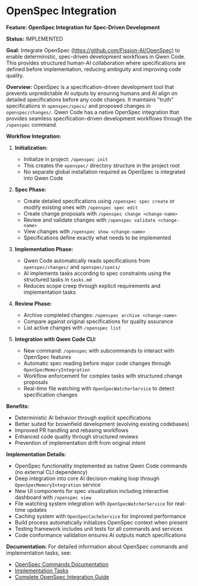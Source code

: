# OpenSpec Integration

**Feature: OpenSpec Integration for Spec-Driven Development**

**Status:** IMPLEMENTED

**Goal:** Integrate OpenSpec (https://github.com/Fission-AI/OpenSpec) to enable deterministic, spec-driven development workflows in Qwen Code. This provides structured human-AI collaboration where specifications are defined before implementation, reducing ambiguity and improving code quality.

**Overview:**
OpenSpec is a specification-driven development tool that prevents unpredictable AI outputs by ensuring humans and AI align on detailed specifications before any code changes. It maintains "truth" specifications in `openspec/specs/` and proposed changes in `openspec/changes/`. Qwen Code has a native OpenSpec integration that provides seamless specification-driven development workflows through the `/openspec` command.

**Workflow Integration:**

1. **Initialization:**
   - Initialize in project: `/openspec init`
   - This creates the `openspec/` directory structure in the project root
   - No separate global installation required as OpenSpec is integrated into Qwen Code

2. **Spec Phase:**
   - Create detailed specifications using `/openspec spec create` or modify existing ones with `/openspec spec edit`
   - Create change proposals with `/openspec change <change-name>`
   - Review and validate changes with `/openspec validate <change-name>`
   - View changes with `/openspec show <change-name>`
   - Specifications define exactly what needs to be implemented

3. **Implementation Phase:**
   - Qwen Code automatically reads specifications from `openspec/changes/` and `openspec/specs/`
   - AI implements tasks according to spec constraints using the structured tasks in `tasks.md`
   - Reduces scope creep through explicit requirements and implementation tasks

4. **Review Phase:**
   - Archive completed changes: `/openspec archive <change-name>`
   - Compare against original specifications for quality assurance
   - List active changes with `/openspec list`

5. **Integration with Qwen Code CLI:**
   - New command: `/openspec` with subcommands to interact with OpenSpec features
   - Automatic spec reading before major code changes through `OpenSpecMemoryIntegration`
   - Workflow enforcement for complex tasks with structured change proposals
   - Real-time file watching with `OpenSpecWatcherService` to detect specification changes

**Benefits:**
- Deterministic AI behavior through explicit specifications
- Better suited for brownfield development (evolving existing codebases)
- Improved PR handling and rebasing workflows
- Enhanced code quality through structured reviews
- Prevention of implementation drift from original intent

**Implementation Details:**
- OpenSpec functionality implemented as native Qwen Code commands (no external CLI dependency)
- Deep integration into core AI decision-making loop through `OpenSpecMemoryIntegration` service
- New UI components for spec visualization including interactive dashboard with `/openspec view`
- File watching system integration with `OpenSpecWatcherService` for real-time updates
- Caching system with `OpenSpecCacheService` for improved performance
- Build process automatically initializes OpenSpec context when present
- Testing framework includes unit tests for all commands and services
- Code conformance validation ensures AI outputs match specifications

**Documentation:**
For detailed information about OpenSpec commands and implementation tasks, see:
- [OpenSpec Commands Documentation](../openspec/openspec-commands.md)
- [Implementation Tasks](../openspec/implementation-tasks.md)
- [Complete OpenSpec Integration Guide](../openspec/README.md)